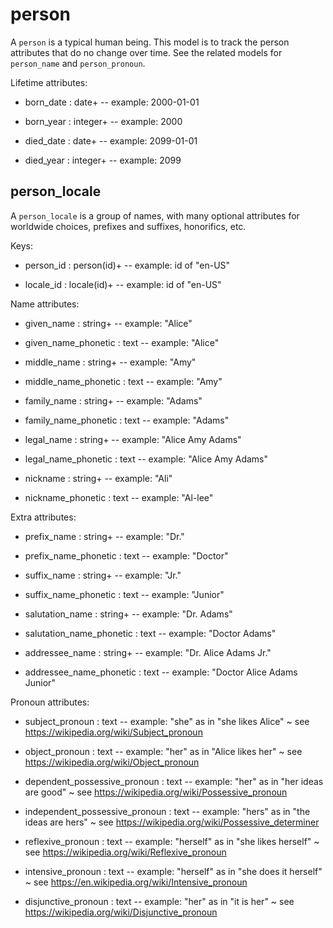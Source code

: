 # person

A `person` is a typical human being. This model is to track the person attributes that do no change over time. See the related models for `person_name` and `person_pronoun`.

Lifetime attributes:

* born_date : date+ -- example: 2000-01-01

* born_year : integer+ -- example: 2000

* died_date : date+ -- example: 2099-01-01

* died_year : integer+ -- example: 2099


## person_locale

A `person_locale` is a group of names, with many optional attributes for worldwide choices, prefixes and suffixes, honorifics, etc.

Keys:

* person_id : person(id)+ -- example: id of "en-US"

* locale_id : locale(id)+ -- example: id of "en-US"

Name attributes:

* given_name : string+ -- example: "Alice"

* given_name_phonetic : text -- example: "Alice"

* middle_name : string+ -- example: "Amy"

* middle_name_phonetic : text -- example: "Amy"

* family_name : string+ -- example: "Adams"

* family_name_phonetic : text -- example: "Adams"

* legal_name : string+ -- example: "Alice Amy Adams"

* legal_name_phonetic : text -- example: "Alice Amy Adams"

* nickname : string+ -- example: "Ali"

* nickname_phonetic : text -- example: "Al-lee"

Extra attributes:

* prefix_name : string+ -- example: "Dr."

* prefix_name_phonetic : text -- example: "Doctor"

* suffix_name : string+ -- example: "Jr."

* suffix_name_phonetic : text -- example: "Junior"

* salutation_name : string+ -- example: "Dr. Adams"

* salutation_name_phonetic : text -- example: "Doctor Adams"

* addressee_name : string+ -- example: "Dr. Alice Adams Jr."

* addressee_name_phonetic : text -- example: "Doctor Alice Adams Junior"

Pronoun attributes:

* subject_pronoun : text -- example: "she" as in "she likes Alice" ~ see https://wikipedia.org/wiki/Subject_pronoun

* object_pronoun : text -- example: "her" as in "Alice likes her" ~ see https://wikipedia.org/wiki/Object_pronoun

* dependent_possessive_pronoun : text -- example: "her" as in "her ideas are good" ~ see https://wikipedia.org/wiki/Possessive_pronoun

* independent_possessive_pronoun : text -- example: "hers" as in "the ideas are hers" ~ see https://wikipedia.org/wiki/Possessive_determiner

* reflexive_pronoun : text -- example: "herself" as in "she likes herself" ~ see https://wikipedia.org/wiki/Reflexive_pronoun

* intensive_pronoun : text -- example: "herself" as in "she does it herself" ~ see https://en.wikipedia.org/wiki/Intensive_pronoun

* disjunctive_pronoun : text -- example: "her" as in "it is her" ~ see https://wikipedia.org/wiki/Disjunctive_pronoun
